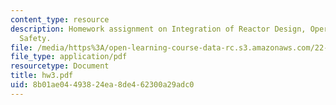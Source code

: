 ```yaml
---
content_type: resource
description: Homework assignment on Integration of Reactor Design, Operations, and
  Safety.
file: /media/https%3A/open-learning-course-data-rc.s3.amazonaws.com/22-39-integration-of-reactor-design-operations-and-safety-fall-2006/8b01ae04493824ea8de462300a29adc0_hw3.pdf
file_type: application/pdf
resourcetype: Document
title: hw3.pdf
uid: 8b01ae04-4938-24ea-8de4-62300a29adc0
---
```

